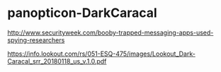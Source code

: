 # panopticon-DarkCaracal

http://www.securityweek.com/booby-trapped-messaging-apps-used-spying-researchers

https://info.lookout.com/rs/051-ESQ-475/images/Lookout_Dark-Caracal_srr_20180118_us_v.1.0.pdf
